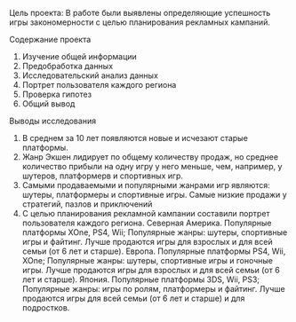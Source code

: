 Цель проекта:
В работе были выявлены определяющие успешность игры закономерности с целью планирования рекламных кампаний.

Содержание проекта
1. Изучение общей информации
2. Предобработка данных
3. Исследовательский анализ данных
4. Портрет пользователя каждого региона
5. Проверка гипотез
6. Общий вывод

Выводы исследования
1. В среднем за 10 лет появляются новые и исчезают старые платформы.
2. Жанр Экшен лидирует по общему количеству продаж, но среднее количество прибыли на одну игру у него меньше, чем, например, у шутеров, платформерв и спортивных игр.
3. Самыми продаваемыми и популярными жанрами игр являются: шутеры, платформеры и спортивные игры. Самые низкие продажи у стратегий, пазлов и приключений
4. С целью планирования рекламной кампании составили портрет пользователя каждого региона.
Северная Америка. Популярные платформы XOne, PS4, Wii; Популярные жанры: шутеры, спортивные игры и файтинг. Лучше продаются игры для взрослых и для всей семьи (от 6 лет и старше).
Европа. Популярные платформы PS4, Wii, XOne; Популярные жанры: шутеры, спортивные игры и гоночные игры. Лучше продаются игры для взрослых и для всей семьи (от 6 лет и старше).
Япония. Популярные платформы 3DS, Wii, PS3; Популярные жанры: игры по ролям, платформеры и файтинг. Лучше продаются игры для всей семьи (от 6 лет и старше) и для подростков.
